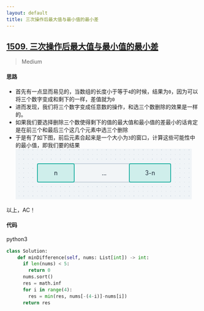 ```yaml
---
layout: default
title: 三次操作后最大值与最小值的最小差
---
```


## [1509\. 三次操作后最大值与最小值的最小差](https://leetcode-cn.com/problems/minimum-difference-between-largest-and-smallest-value-in-three-moves/)

> Medium

#### 思路

* 首先有一点显而易见的，当数组的长度小于等于`4`的时候，结果为`0`，因为可以将三个数字变成和剩下的一样，差值就为`0`
* 进而发现，我们将三个数字变成任意数的操作，和选三个数删除的效果是一样的。
* 如果我们要选择删除三个数使得剩下的值的最大值和最小值的差最小的话肯定是在前三个和最后三个这几个元素中选三个删除
* 于是有了如下图，前后元素合起来是一个大小为`3`的窗口，计算这些可能性中的最小值，即我们要的结果
![](/public/images/minimum-difference-between-largest-and-smallest-value-in-three-moves-1.png)

以上，AC！

#### 代码
python3
```python
class Solution:
    def minDifference(self, nums: List[int]) -> int:
      if len(nums) < 5:
        return 0
      nums.sort()
      res = math.inf
      for i in range(4):
        res = min(res, nums[-(4-i)]-nums[i])
      return res
```